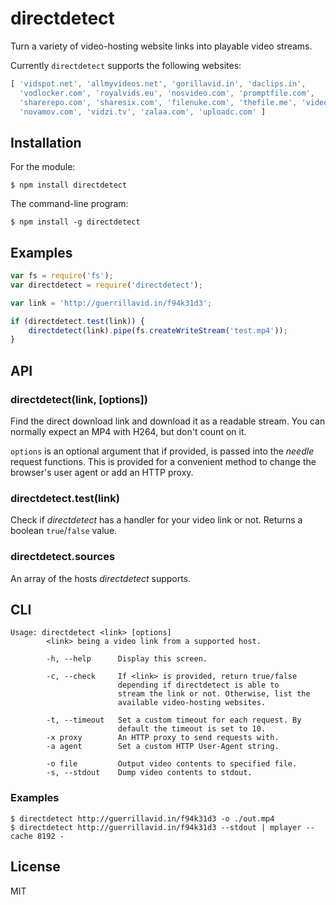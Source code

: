 # directdetect
Turn a variety of video-hosting website links into playable video streams.

Currently `directdetect` supports the following websites:
```javascript
[ 'vidspot.net', 'allmyvideos.net', 'gorillavid.in', 'daclips.in',
  'vodlocker.com', 'royalvids.eu', 'nosvideo.com', 'promptfile.com',
  'sharerepo.com', 'sharesix.com', 'filenuke.com', 'thefile.me', 'videoweed.es',
  'novamov.com', 'vidzi.tv', 'zalaa.com', 'uploadc.com' ]
```

## Installation
For the module:

    $ npm install directdetect

The command-line program:

    $ npm install -g directdetect

## Examples
```javascript
var fs = require('fs');
var directdetect = require('directdetect');

var link = 'http://guerrillavid.in/f94k31d3';

if (directdetect.test(link)) {
    directdetect(link).pipe(fs.createWriteStream('test.mp4'));
}
```

## API
### directdetect(link, [options])
Find the direct download link and download it as a readable stream. You can
normally expect an MP4 with H264, but don't count on it.

`options` is an optional argument that if provided, is passed into the *needle*
request functions. This is provided for a convenient method to change the
browser's user agent or add an HTTP proxy.

### directdetect.test(link)
Check if *directdetect* has a handler for your video link or not. Returns a
boolean `true`/`false` value.

### directdetect.sources
An array of the hosts *directdetect* supports.

## CLI
```
Usage: directdetect <link> [options]
        <link> being a video link from a supported host.

        -h, --help      Display this screen.

        -c, --check     If <link> is provided, return true/false
                        depending if directdetect is able to
                        stream the link or not. Otherwise, list the
                        available video-hosting websites.

        -t, --timeout   Set a custom timeout for each request. By
                        default the timeout is set to 10.
        -x proxy        An HTTP proxy to send requests with.
        -a agent        Set a custom HTTP User-Agent string.

        -o file         Output video contents to specified file.
        -s, --stdout    Dump video contents to stdout.
```

### Examples
    $ directdetect http://guerrillavid.in/f94k31d3 -o ./out.mp4
    $ directdetect http://guerrillavid.in/f94k31d3 --stdout | mplayer --cache 8192 -

## License
MIT
